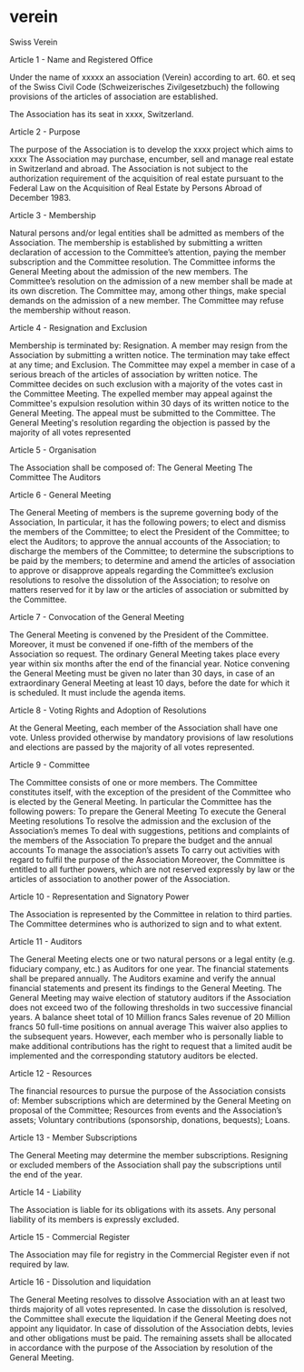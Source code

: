 # verein
Swiss Verein

Article 1 - Name and Registered Office

Under the name of xxxxx an association (Verein) according to art. 60. et seq of the Swiss Civil Code (Schweizerisches Zivilgesetzbuch) the following provisions of the articles of association are established. 

The Association has its seat in xxxx, Switzerland. 

Article 2 - Purpose

The purpose of the Association is to develop the xxxx project which aims to xxxx 
The Association may purchase, encumber, sell and manage real estate in Switzerland and abroad. The Association is not subject to the authorization requirement of the acquisition of real estate pursuant to the Federal Law on the Acquisition of Real Estate by Persons Abroad of December 1983.

Article 3 - Membership

Natural persons and/or legal entities shall be admitted as members of the Association.
The membership is established by submitting a written declaration of accession to the Committee’s attention, paying the member subscription and the Committee resolution. 
The Committee informs the General Meeting about the admission of the new members. 
The Committee’s resolution on the admission of a new member shall be made at its own discretion. The Committee may, among other things, make special demands on the admission of a new member. The Committee may refuse the membership without reason.

Article 4 - Resignation and Exclusion

Membership is terminated by:
Resignation. A member may resign from the Association by submitting a written notice. The termination may take effect at any time; and
Exclusion. The Committee may expel a member in case of a serious breach of the articles of association by written notice. The Committee decides on such exclusion with a majority of the votes cast in the Committee Meeting. The expelled member may appeal against the Committee's expulsion resolution within 30 days of its written notice to the General Meeting. The appeal must be submitted to the Committee. The General Meeting's resolution regarding the objection is passed by the majority of all votes represented

Article 5 - Organisation

The Association shall be composed of:
The General Meeting
The Committee
The Auditors

Article 6 - General Meeting

The General Meeting of members is the supreme governing body of the Association, In particular, it has the following powers; 
to elect and dismiss the members of the Committee;
to elect the President of the Committee;
to elect the Auditors;
to approve the annual accounts of the Association; 
to discharge the members of the Committee; 
to determine the subscriptions to be paid by the members; 
to determine and amend the articles of association
to approve or disapprove appeals regarding the Committee’s exclusion resolutions 
to resolve the dissolution of the Association; 
to resolve on matters reserved for it by law or the articles of association or submitted by the Committee. 

Article 7 - Convocation of the General Meeting

The General Meeting is convened by the President of the Committee. Moreover, it must be convened if one-fifth of the members of the Association so request. 
The ordinary General Meeting takes place every year within six months after the end of the financial year. 
Notice convening the General Meeting must be given no later than 30 days, in case of an extraordinary General Meeting at least 10 days, before the date for which it is scheduled. It must include the agenda items. 

Article 8 - Voting Rights and Adoption of Resolutions

At the General Meeting, each member of the Association shall have one vote. Unless provided otherwise by mandatory provisions of law resolutions and elections are passed by the majority of all votes represented.

Article 9 - Committee

The Committee consists of one or more members. The Committee constitutes itself, with the exception of the president of the Committee who is elected by the General Meeting. 
In particular the Committee has the following powers:
To prepare the General Meeting
To execute the General Meeting resolutions
To resolve the admission and the exclusion of the Association’s memes
To deal with suggestions, petitions and complaints of the members of the Association
To prepare the budget and the annual accounts
To manage the association’s assets
To carry out activities with regard to fulfil the purpose of the Association
Moreover, the Committee is entitled to all further powers, which are not reserved expressly by law or the articles of association to another power of the Association.

Article 10 - Representation and Signatory Power

The Association is represented by the Committee in relation to third parties. The Committee determines who is authorized to sign and to what extent. 

Article 11 - Auditors

The General Meeting elects one or two natural persons or a legal entity (e.g. fiduciary company, etc.) as Auditors for one year.
The financial statements shall be prepared annually. The Auditors examine and verify the annual financial statements and present its findings to the General Meeting. 
The General Meeting may waive election of statutory auditors if the Association does not exceed two of the following thresholds in two successive financial years.
A balance sheet total of 10 Million francs
Sales revenue of 20 Million francs
50 full-time positions on annual average
This waiver also applies to the subsequent years. However, each member who is personally liable to make additional contributions has the right to request that a limited audit be implemented and the corresponding statutory auditors be elected.

Article 12 - Resources 

The financial resources to pursue the purpose of the Association consists of:
Member subscriptions which are determined by the General Meeting on proposal of the Committee;
Resources from events and the Association’s assets;
Voluntary contributions (sponsorship, donations, bequests);
Loans.

Article 13 - Member Subscriptions

The General Meeting may determine the member subscriptions. 
Resigning or excluded members of the Association shall pay the subscriptions until the end of the year. 

Article 14 - Liability

The Association is liable for its obligations with its assets. Any personal liability of its members is expressly excluded. 

Article 15 - Commercial Register

The Association may file for registry in the Commercial Register even if not required by law.

Article 16 - Dissolution and liquidation

The General Meeting resolves to dissolve Association with an at least two thirds majority of all votes represented. In case the dissolution is resolved, the Committee shall execute the liquidation if the General Meeting does not appoint any liquidator. 
In case of dissolution of the Association debts, levies and other obligations must be paid. The remaining assets shall be allocated in accordance with the purpose of the Association by resolution of the General Meeting.  
